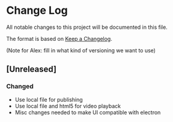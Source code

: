 # Change Log
All notable changes to this project will be documented in this file.

The format is based on [Keep a Changelog](http://keepachangelog.com/).

(Note for Alex: fill in what kind of versioning we want to use)

## [Unreleased]
### Changed
 * Use local file for publishing
 * Use local file and html5 for video playback
 * Misc changes needed to make UI compatible with electron
